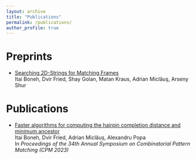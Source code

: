```yaml
---
layout: archive
title: "Publications"
permalink: /publications/
author_profile: true
---
```


<h1>Preprints</h1>

* [Searching 2D-Strings for Matching Frames](https://arxiv.org/pdf/2310.02670.pdf)\
Itai Boneh, Dvir Fried, Shay Golan, Matan Kraus, Adrian Miclăuş, Arseny Shur

<h1>Publications</h1>

* [Faster algorithms for computing the hairpin completion distance and minimum ancestor](https://drops.dagstuhl.de/storage/00lipics/lipics-vol259-cpm2023/LIPIcs.CPM.2023.5/LIPIcs.CPM.2023.5.pdf)\
Itai Boneh, Dvir Fried, Adrian Miclăuș, Alexandru Popa\
In <i>Proceedings of the 34th Annual Symposium on Combinatorial Pattern Matching (CPM 2023)</i>


<!-- {% if author.googlescholar %}
  You can also find my articles on <u><a href="{{author.googlescholar}}">my Google Scholar profile</a>.</u>
{% endif %}

{% include base_path %}

{% for post in site.publications reversed %}
  {% include archive-single.html %}
{% endfor %} -->
